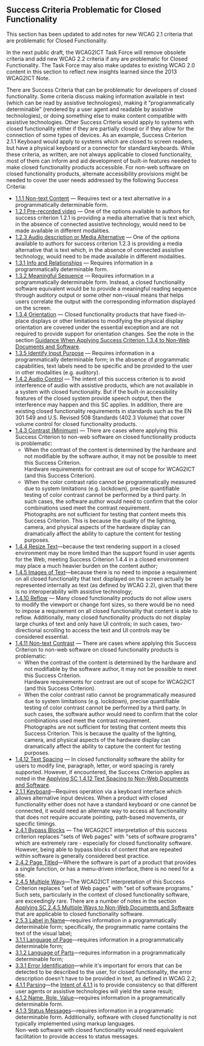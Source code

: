 Success Criteria Problematic for Closed Functionality
-----------------------------------------------------

<div class="ednote">This section has been updated to add notes for new WCAG 2.1 criteria that are problematic for Closed Functionality. 
  
In the next public draft, the WCAG2ICT Task Force will remove obsolete criteria and add new WCAG 2.2 criteria if any are problematic for Closed Functionality. The Task Force may also make updates to existing WCAG 2.0 content in this section to reflect new insights learned since the 2013 WCAG2ICT Note.</div>

There are Success Criteria that can be problematic for developers of closed functionality. Some criteria discuss making information available in text (which can be read by assistive technologies), making it “programmatically determinable” (rendered by a user agent and readable by assistive technologies), or doing something else to make content compatible with assistive technologies. Other Success Criteria would apply to systems with closed functionality either if they are partially closed or if they allow for the connection of some types of devices. As an example, Success Criterion 2.1.1 Keyboard would apply to systems which are closed to screen readers, but have a physical keyboard or a connector for standard keyboards. While these criteria, as written, are not always applicable to closed functionality, most of them can inform and aid development of built-in features needed to make closed functionality products accessible. For non-web software on closed functionality products, alternate accessibility provisions might be needed to cover the user needs addressed by the following Success Criteria:

<ul>
<li><a href="#non-text-content">1.1.1 Non-text Content</a> — Requires text or a text alternative in a programmatically determinable form.</li>
<li><a href="#audio-only-and-video-only-prerecorded">1.2.1 Pre-recorded video</a> — One of the options available to authors for success criterion 1.2.1 is providing a media alternative that is text which, in the absence of connected assistive technology, would need to be made available in different modalities.</li>
<li><a href="#audio-description-or-media-alternative-prerecorded">1.2.3 Audio description or Media Alternative</a> — One of the options available to authors for success criterion 1.2.3 is providing a media alternative that is text which, in the absence of connected assistive technology, would need to be made available in different modalities.</li>
<li><a href="#info-and-relationships">1.3.1 Info and Relationships</a> — Requires information in a programmatically determinable form.</li>
<li><a href="#meaningful-sequence">1.3.2 Meaningful Sequence</a> — Requires information in a programmatically determinable form. Instead, a closed functionality software equivalent would be to provide a meaningful reading sequence through auditory output or some other non-visual means that helps users correlate the output with the corresponding information displayed on the screen.</li>
<li><a href="#orientation">1.3.4 Orientation</a> — Closed functionality products that have fixed-in-place displays or other limitations to modifying the physical display orientation are covered under the essential exception and are not required to provide support for orientation changes. See the note in the section <a href="#guidance-when-applying-success-criterion-1-3-4-to-non-web-documents-and-software">Guidance When Applying Success Criterion 1.3.4 to Non-Web Documents and Software</a>.</li>
<li><a href="#identify-input-purpose">1.3.5 Identify Input Purpose</a> — Requires information in a programmatically determinable form; in the absence of programmatic capabilities, text labels need to be specific and be provided to the user in other modalities (e.g. auditory).</li>
<li><a href="#audio-control">1.4.2 Audio Control</a> — The intent of this success criterion is to avoid interference of audio with assistive products, which are not available in a system with closed functionality. But if the built-in accessibility features of the closed system provide speech output, then the interference may happen and this SC applies. In addition, there are existing closed functionality requirements in standards such as the EN 301 549 and U.S. Revised 508 Standards (402.3 Volume) that cover volume control for closed functionality products.</li>
<li><a href="#contrast-minimum">1.4.3 Contrast (Minimum)</a> — There are cases where applying this Success Criterion to non-web software on closed functionality products is problematic:
<ul>
<li>When the contrast of the content is determined by the hardware and not modifiable by the software author, it may not be possible to meet this Success Criterion.
<div class="note">Hardware requirements for contrast are out of scope for WCAG2ICT (and this Success Criterion).</div></li>
<li>When the color contrast ratio cannot be programmatically measured due to system limitations (e.g. lockdown), precise quantifiable testing of color contrast cannot be performed by a third party. In such cases, the software author would need to confirm that the color combinations used meet the contrast requirement.
<div class="note">Photographs are not sufficient for testing that content meets this Success Criterion. This is because the quality of the lighting, camera, and physical aspects of the hardware display can dramatically affect the ability to capture the content for testing purposes.</div></li>
</ul></li>
<li><a href="#resize-text">1.4.4 Resize Text</a>—because the text rendering support in a closed environment may be more limited than the support found in user agents for the Web, meeting Success Criterion 1.4.4 in a closed environment may place a much heavier burden on the content author;</li>
<li><a href="#images-of-text">1.4.5 Images of Text</a>—because there is no need to impose a requirement on all closed functionality that text displayed on the screen actually be represented internally as text (as defined by WCAG 2.2), given that there is no interoperability with assistive technology;</li>
<li><a href="#reflow">1.4.10 Reflow</a> — Many closed functionality products do not allow users to modify the viewport or change font sizes, so there would be no need to impose a requirement on all closed functionality that content is able to reflow. Additionally, many closed functionality products do not display large chunks of text and only have UI controls; in such cases, two-directional scrolling to access the text and UI controls may be considered essential.</li>
<li><a href="#non-text-contrast">1.4.11 Non-text Contrast</a> — There are cases where applying this Success Criterion to non-web software on closed functionality products is problematic:
<ul>
<li>When the contrast of the content is determined by the hardware and not modifiable by the software author, it may not be possible to meet this Success Criterion.
<div class="note">Hardware requirements for contrast are out of scope for WCAG2ICT (and this Success Criterion).</div></li>
<li>When the color contrast ratio cannot be programmatically measured due to system limitations (e.g. lockdown), precise quantifiable testing of color contrast cannot be performed by a third party. In such cases, the software author would need to confirm that the color combinations used meet the contrast requirement.
<div class="note">Photographs are not sufficient for testing that content meets this Success Criterion. This is because the quality of the lighting, camera, and physical aspects of the hardware display can dramatically affect the ability to capture the content for testing purposes.</div></li>
</ul></li>
<li><a href="#text-spacing">1.4.12 Text Spacing</a> — In closed functionality software the ability for users to modify line, paragraph, letter, or word spacing is rarely supported. However, if encountered, the Success Criterion applies as noted in the <a href="#applying-sc-1-4-12-text-spacing-to-non-web-documents-and-software">Applying SC 1.4.12 Text Spacing to Non-Web Documents and Software</a>.</li>
<li><a href="#keyboard">2.1.1 Keyboard</a>—Requires operation via a keyboard interface which allows alternative input devices. When a product with closed functionality either does not have a standard keyboard or one cannot be connected, it would need an alternate way to access all functionality that does not require accurate pointing, path-based movements, or specific timings.</li>
<li><a href="#bypass-blocks">2.4.1 Bypass Blocks</a> — The WCAG2ICT interpretation of this success criterion replaces "sets of Web pages" with "sets of software programs" which are extremely rare - especially for closed functionality software. However, being able to bypass blocks of content that are repeated within software is generally considered best practice.</li>
<li><a href="#page-titled">2.4.2 Page Titled</a>—Where the software is part of a product that provides a single function, or has a menu-driven interface, there is no need for a title.</li>
<li><a href="#multiple-ways">2.4.5 Multiple Ways</a>—The WCAG2ICT interpretation of this Success Criterion replaces "set of Web pages" with "set of software programs." Such sets, particularly in the context of closed functionality software, are exceedingly rare. There are a number of notes in the section <a href="#applying-sc-2-4-5-multiple-ways-to-non-web-documents-and-software">Applying SC 2.4.5 Multiple Ways to Non-Web Documents and Software</a> that are applicable to closed functionality software.</li>  
<li><a href="#label-in-name">2.5.3 Label in Name</a>—requires information in a programmatically determinable form; specifically, the programmatic name contains the text of the visual label;</li>
<li><a href="#language-of-page">3.1.1 Language of Page</a>—requires information in a programmatically determinable form;</li>
<li><a href="#language-of-parts">3.1.2 Language of Parts</a>—requires information in a programmatically determinable form;</li>
<li><a href="#error-identification">3.3.1 Error Identification</a>—while it's important for errors that can be detected to be described to the user, for closed functionality, the error description doesn't have to be provided in text, as defined in WCAG 2.2;</li>
<li><a href="#parsing">4.1.1 Parsing</a>—the <a href="https://www.w3.org/WAI/WCAG22/Understanding/parsing.html#intent">Intent of 4.1.1</a> is to provide consistency so that different user agents or assistive technologies will yield the same result;</li>
<li><a href="#name-role-value">4.1.2 Name, Role, Value</a>—requires information in a programmatically determinable form.</li>
<li><a href="#status-messages">4.1.3 Status Messages</a>—requires information in a programmatic determinable form. Additionally, software with closed functionality is not typically implemented using markup languages.
<div class="note">Non-web software with closed functionality would need equivalent facilitation to provide access to status messages.</div></li>
</ul>
